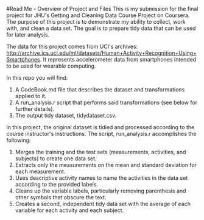 #Read Me - Overview of Project and Files
This is my submission for the final project for JHU's Getting and Cleaning Data Course Project on Coursera. The purpose of this project is to demonstrate my ability to collect, work with, and clean a data set. The goal is to prepare tidy data that can be used for later analysis.

The data for this project comes from UCI's archives: http://archive.ics.uci.edu/ml/datasets/Human+Activity+Recognition+Using+Smartphones. It represents accelerometer data from smartphones intended to be used for wearable computing.

In this repo you will find:

1. A CodeBook.md file that describes the dataset and transformations applied to it.
2. A run_analysis.r script that performs said transformations (see below for further details).
3. The output tidy dataset, tidydataset.csv.

In this project, the original dataset is tidied and processed according to the course instructor's instructions. The script, run_analysis.r accomplishes the following:

1. Merges the training and the test sets (measurements, activities, and subjects) to create one data set.
2. Extracts only the measurements on the mean and standard deviation for each measurement.
3. Uses descriptive activity names to name the activities in the data set according to the provided labels.
4. Cleans up the variable labels, particularly removing parenthesis and other symbols that obscure the text.
5. Creates a second, independent tidy data set with the average of each variable for each activity and each subject.
